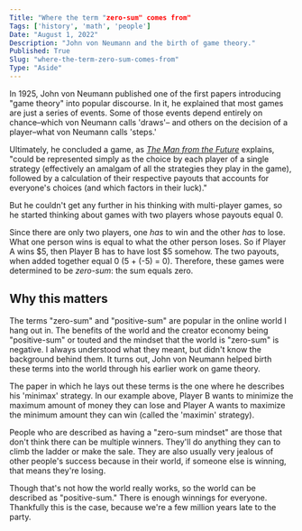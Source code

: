 ```yaml
---
Title: "Where the term "zero-sum" comes from"
Tags: ['history', 'math', 'people']
Date: "August 1, 2022"
Description: "John von Neumann and the birth of game theory."
Published: True
Slug: "where-the-term-zero-sum-comes-from"
Type: "Aside"
---
```


In 1925, John von Neumann published one of the first papers introducing "game theory" into popular discourse. In it, he explained that most games are just a series of events. Some of those events depend entirely on chance–which von Neumann calls 'draws'– and others on the decision of a player–what von Neumann calls 'steps.'

Ultimately, he concluded a game, as *[The Man from the Future](https://www.amazon.com/Man-Future-Visionary-Life-Neumann/dp/1324003995)* explains, "could be represented simply as the choice by each player of a single strategy (effectively an amalgam of all the strategies they play in the game), followed by a calculation of their respective payouts that accounts for everyone's choices (and which factors in their luck)." 

But he couldn't get any further in his thinking with multi-player games, so he started thinking about games with two players whose payouts equal 0.

Since there are only two players, one *has* to win and the other *has* to lose. What one person wins is equal to what the other person loses. So if Player A wins $5, then Player B has to have lost $5 somehow. The two payouts, when added together equal 0 (5 + (-5) = 0). Therefore, these games were determined to be *zero-sum*: the sum equals zero.

## Why this matters
The terms "zero-sum" and "positive-sum" are popular in the online world I hang out in. The benefits of the world and the creator economy being "positive-sum" or touted and the mindset that the world is "zero-sum" is negative. I always understood what they meant, but didn't know the background behind them. It turns out, John von Neumann helped birth these terms into the world through his earlier work on game theory.

The paper in which he lays out these terms is the one where he describes his 'minimax' strategy. In our example above, Player B wants to minimize the maximum amount of money they can lose and Player A wants to maximize the minimum amount they can win (called the 'maximin' strategy).

People who are described as having a "zero-sum mindset" are those that don't think there can be multiple winners. They'll do anything they can to climb the ladder or make the sale. They are also usually very jealous of other people's success because in their world, if someone else is winning, that means they're losing.

Though that's not how the world really works, so the world can be described as "positive-sum." There is enough winnings for everyone. Thankfully this is the case, because we're a few million years late to the party.